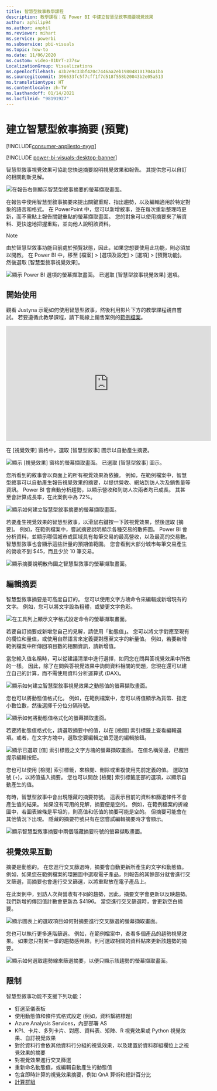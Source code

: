 ```yaml
---
title: 智慧型敘事教學課程
description: 教學課程：在 Power BI 中建立智慧型敘事摘要視覺效果
author: aphilip94
ms.author: anphil
ms.reviewer: mihart
ms.service: powerbi
ms.subservice: pbi-visuals
ms.topic: how-to
ms.date: 11/06/2020
ms.custom: video-01UrT-z37sw
LocalizationGroup: Visualizations
ms.openlocfilehash: 43b2e9c33bf420c7446aa2eb198048101704a1ba
ms.sourcegitcommit: 396633fc5f7cff1f7d518f558b20043b2e05a513
ms.translationtype: HT
ms.contentlocale: zh-TW
ms.lasthandoff: 01/14/2021
ms.locfileid: "98191927"
---
```

# <a name="create-smart-narrative-summaries-preview"></a>建立智慧型敘事摘要 (預覽)

[!INCLUDE[consumer-appliesto-nyyn](../includes/consumer-appliesto-nyyn.md)]    

[!INCLUDE [power-bi-visuals-desktop-banner](../includes/power-bi-visuals-desktop-banner.md)]

智慧型敘事視覺效果可協助您快速摘要說明視覺效果和報告。 其提供您可以自訂的相關創新見解。

![在報告右側顯示智慧型敘事摘要的螢幕擷取畫面。](media/power-bi-visualization-smart-narratives/1.png)

在報告中使用智慧型敘事摘要來提出關鍵重點、指出趨勢，以及編輯適用於特定對象的語言和格式。 在 PowerPoint 中，您可以新增敘事，並在每次重新整理時更新，而不需貼上報告關鍵重點的螢幕擷取畫面。 您的對象可以使用摘要來了解資料、更快速地把握重點，並向他人說明該資料。

>[!NOTE]
> 由於智慧型敘事功能目前處於預覽狀態，因此，如果您想要使用此功能，則必須加以開啟。 在 Power BI 中，移至 [檔案] > [選項及設定] > [選項] > [預覽功能]。 然後選取 [智慧型敘事視覺效果]。
>
>![顯示 Power BI 選項的螢幕擷取畫面。 已選取 [智慧型敘事視覺效果] 選項。](media/power-bi-visualization-smart-narratives/2.png)



## <a name="get-started"></a>開始使用 
觀看 Justyna 示範如何使用智慧型敘事，然後利用影片下方的教學課程親自嘗試。  若要遵循此教學課程，請下載線上銷售案例的[範例檔案](https://github.com/microsoft/powerbi-desktop-samples/blob/main/Monthly%20Desktop%20Blog%20Samples/2020/2020SU09%20Blog%20Demo%20-%20September.pbix)。

<iframe width="560" height="315" src="https://www.youtube.com/embed/01UrT-z37sw" frameborder="0" allow="accelerometer; autoplay; clipboard-write; encrypted-media; gyroscope; picture-in-picture" allowfullscreen></iframe>

在 [視覺效果] 窗格中，選取 [智慧型敘事] 圖示以自動產生摘要。

![顯示 [視覺效果] 窗格的螢幕擷取畫面。 已選取 [智慧型敘事] 圖示。](media/power-bi-visualization-smart-narratives/3.png)

您所看到的敘事會以頁面上的所有視覺效果為依據。 例如，在範例檔案中，智慧型敘事可以自動產生報告視覺效果的摘要，以提供營收、網站到訪人次及銷售量等資訊。 Power BI 會自動分析趨勢，以顯示營收和到訪人次兩者均已成長。 其甚至會計算成長率，在此案例中為 72%。
 
![顯示如何建立智慧型敘事摘要的螢幕擷取畫面。](media/power-bi-visualization-smart-narratives/4.gif)
 
若要產生視覺效果的智慧型敘事，以滑鼠右鍵按一下該視覺效果，然後選取 [摘要]。 例如，在範例檔案中，嘗試摘要說明顯示各種交易的散佈圖。 Power BI 會分析資料，並顯示哪個城市或區域具有每筆交易的最高營收，以及最高的交易數。 智慧型敘事也會顯示這些計量的預期值範圍。 您會看到大部分城市每筆交易產生的營收不到 $45，而且少於 10 筆交易。
 
  
![顯示摘要說明散佈圖之智慧型敘事的螢幕擷取畫面。](media/power-bi-visualization-smart-narratives/5.gif)
 
## <a name="edit-the-summary"></a>編輯摘要
 
智慧型敘事摘要是可高度自訂的。 您可以使用文字方塊命令來編輯或新增現有的文字。 例如，您可以將文字設為粗體，或變更文字色彩。
 
![在工具列上顯示文字格式設定命令的螢幕擷取畫面。](media/power-bi-visualization-smart-narratives/6.png)
  
若要自訂摘要或新增您自己的見解，請使用「動態值」。 您可以將文字對應至現有的欄位和量值，或使用自然語言來定義要對應至文字的新量值。 例如，若要新增範例檔案中所傳回項目數的相關資訊，請新增值。 

當您輸入值名稱時，可以從建議清單中進行選擇，如同您在問與答視覺效果中所做的一樣。 因此，除了在問與答視覺效果中詢問資料相關的問題，您現在還可以建立自己的計算，而不需使用資料分析運算式 (DAX)。 
  
![顯示如何建立智慧型敘事視覺效果之動態值的螢幕擷取畫面。](media/power-bi-visualization-smart-narratives/7.gif)
  
您也可以將動態值格式化。 例如，在範例檔案中，您可以將值顯示為貨幣、指定小數位數，然後選擇千分位分隔符號。 
   
![顯示如何將動態值格式化的螢幕擷取畫面。](media/power-bi-visualization-smart-narratives/8.gif)
   
若要將動態值格式化，請選取摘要中的值，以在 [檢閱] 索引標籤上查看編輯選項。或者，在文字方塊中，選取您要編輯之值旁邊的編輯按鈕。 
   
![顯示已選取 [值] 索引標籤之文字方塊的螢幕擷取畫面。 在值名稱旁邊，已醒目提示編輯按鈕。](media/power-bi-visualization-smart-narratives/9.png)
   
您也可以使用 [檢閱] 索引標籤，來檢閱、刪除或重複使用先前定義的值。 選取加號 (+)，以將值插入摘要。 您也可以開啟 [檢閱] 索引標籤底部的選項，以顯示自動產生的值。

有時，智慧型敘事中會出現隱藏的摘要符號。 這表示目前的資料和篩選條件不會產生值的結果。 如果沒有可用的見解，摘要便是空的。 例如，在範例檔案的折線圖中，若圖表線條是平坦的，則高值和低值的摘要可能是空的。 但摘要可能會在其他情況下出現。 隱藏的摘要符號只有在您嘗試編輯摘要時才會顯示。


![顯示智慧型敘事摘要中兩個隱藏摘要符號的螢幕擷取畫面。](media/power-bi-visualization-smart-narratives/10.png)
   
## <a name="visual-interactions"></a>視覺效果互動
摘要是動態的。 在您進行交叉篩選時，摘要會自動更新所產生的文字和動態值。 例如，如果您在範例檔案的環圈圖中選取電子產品，則報告的其餘部分就會進行交叉篩選，而摘要也會進行交叉篩選，以將重點放在電子產品上。  

在此案例中，到訪人次與營收有不同的趨勢，因此，摘要文字會更新以反映趨勢。 我們新增的傳回值計數會更新為 $4196。 當您進行交叉篩選時，會更新空白摘要。
   
![顯示圖表上的選取項目如何對摘要進行交叉篩選的螢幕擷取畫面。](media/power-bi-visualization-smart-narratives/11.gif)
   
您也可以執行更多進階篩選。 例如，在範例檔案中，查看多個產品的趨勢視覺效果。 如果您只對某一季的趨勢感興趣，則可選取相關的資料點來更新該趨勢的摘要。
   
![顯示如何選取趨勢線來篩選摘要，以便只顯示該趨勢的螢幕擷取畫面。](media/power-bi-visualization-smart-narratives/12.gif)
   
## <a name="limitations"></a>限制

智慧型敘事功能不支援下列功能：
- 釘選至儀表板 
- 使用動態值和條件式格式設定 (例如，資料繫結標題)
- Azure Analysis Services，內部部署 AS
- KPI、卡片、多列卡片、對應、資料表、矩陣、R 視覺效果或 Python 視覺效果、自訂視覺效果 
- 對於資料行會依其他資料行分組的視覺效果，以及建置於資料群組欄位上之視覺效果的摘要 
- 對視覺效果進行交叉篩選
- 重新命名動態值，或編輯自動產生的動態值
- 包含即時計算的視覺效果摘要，例如 QnA 算術和總計百分比 
- [計算群組](/analysis-services/tabular-models/calculation-groups)
   

